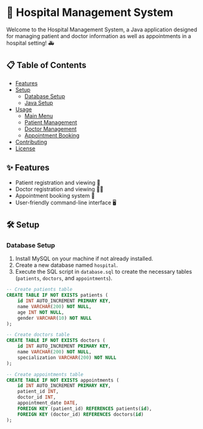 # 🏥 Hospital Management System

Welcome to the Hospital Management System, a Java application designed for managing patient and doctor information as well as appointments in a hospital setting! 🚑

## 📋 Table of Contents

- [Features](#features)
- [Setup](#setup)
  - [Database Setup](#database-setup)
  - [Java Setup](#java-setup)
- [Usage](#usage)
  - [Main Menu](#main-menu)
  - [Patient Management](#patient-management)
  - [Doctor Management](#doctor-management)
  - [Appointment Booking](#appointment-booking)
- [Contributing](#contributing)
- [License](#license)

## ✨ Features

- Patient registration and viewing 🏥
- Doctor registration and viewing 👨‍⚕️
- Appointment booking system 📅
- User-friendly command-line interface 🖥️

## 🛠️ Setup

### Database Setup

1. Install MySQL on your machine if not already installed.
2. Create a new database named `hospital`.
3. Execute the SQL script in `database.sql` to create the necessary tables (`patients`, `doctors`, and `appointments`).

```sql
-- Create patients table
CREATE TABLE IF NOT EXISTS patients (
    id INT AUTO_INCREMENT PRIMARY KEY,
    name VARCHAR(200) NOT NULL,
    age INT NOT NULL,
    gender VARCHAR(10) NOT NULL
);

-- Create doctors table
CREATE TABLE IF NOT EXISTS doctors (
    id INT AUTO_INCREMENT PRIMARY KEY,
    name VARCHAR(200) NOT NULL,
    specialization VARCHAR(200) NOT NULL
);

-- Create appointments table
CREATE TABLE IF NOT EXISTS appointments (
    id INT AUTO_INCREMENT PRIMARY KEY,
    patient_id INT,
    doctor_id INT,
    appointment_date DATE,
    FOREIGN KEY (patient_id) REFERENCES patients(id),
    FOREIGN KEY (doctor_id) REFERENCES doctors(id)
);

